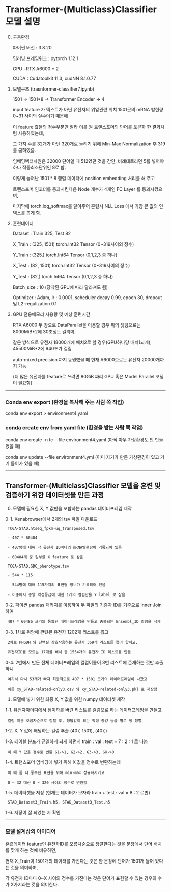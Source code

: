 # Transformer-(Multiclass)Classifier 모델 설명

0. 구동환경

   파이썬 버전 : 3.8.20

   딥러닝 프레임워크 : pytorch 1.12.1

   GPU : RTX A6000 * 2

   CUDA : Cudatoolkit 11.3, cudNN 8.1.0.77

1. 모델구조 (trasnformer-classifier7.ipynb)
   
   1501 -> 1501*8 -> Transformer Encoder -> 4  

   input feature 가 텍스트가 아닌 유전자의 위암관련 위치 1501곳의 mRNA 발현량 0~31 사이의 실수이기 때문에

   이 feature 값들의 정수부분만 잘라 이를 원 트랜스포머의 단어를 토큰화 한 결과처럼 사용하였는데,

   그 가지 수를 32개가 아닌 320개로 늘리기 위해 Min-Max Normalization 후 319를 곱하였음.

   임베딩벡터차원은 32000 단어일 때 512였던 것을 감안, 비례대로라면 5를 넣어야 하나 작동최소단위인 8로 함.  

   이렇게 늘어난 1501 * 8 행렬 데이터에 position embedding 처리를 해 주고

   트랜스포머 인코더를 통과시킨다음 Node 개수가 4개인 FC Layer 를 통과시켰으며,

   마지막에 torch.log_softmax를 달아주어 훈련시 NLL Loss 에서 가장 큰 값의 인덱스를 뽑게 함. 

2. 훈련데이터

   Dataset : Train 325, Test 82

   X_Train : (325, 1501) torch.Int32 Tensor (0~319사이의 정수)

   Y_Train : (325,) torch.Int64 Tensor (0,1,2,3 중 하나)

   X_Test : (82, 1501) torch.Int32 Tensor (0~319사이의 정수)

   Y_Test : (82,) torch.Int64 Tensor (0,1,2,3 중 하나)

   Batch_size : 10 (장착된 GPU에 따라 달라져도 됨)

   Optimizer : Adam, lr : 0.0001, scheduler decay 0.99, epoch 30, dropout 및 L2-regulization 0.1

3. GPU 전용메모리 사용량 및 예상 훈련시간
   
   RTX A6000 두 장으로 DataParallel을 이용할 경우 위의 셋팅으로는 8000MiB*2에 30초정도 걸리며, 

   같은 방식으로 유전자 18000개에 배치2로 할 경우(GPU하나당 배치1되게), 45500MiB*2에 940초가 걸림

   auto-mixed precision 까지 동원했을 때 현재 A6000으로는 유전자 20000개까지 가능

   (더 많은 유전자를 feature로 쓰려면 80GiB 짜리 GPU 혹은 Model Parallel 코딩이 필요함)      

---------------------------------------------------------------------------------------------------

### Conda env export (환경을 복사해 주는 사람 쪽 작업)

conda env export > environment4.yaml

### conda create env from yaml file (환경을 받는 사람 쪽 작업)

conda env create -n tc --file environment4.yaml (아직 아무 가상환경도 안 만들었을 때)

conda env update --file environment4.yml (이미 자기가 만든 가상환경이 있고 거기 들어가 있을 때)

--------------------------------------------------------------------------------------

## Transformer-(Multiclass)Classifier 모델을 훈련 및 검증하기 위한 데이터셋을 만든 과정

0. 모델에 필요한 X, Y 값만을 포함하는 pandas 데이터프레임 제작

0-1. Xenabrowser에서 2개의 tsv 파일 다운로드

     TCGA-STAD.htseq_fpkm-uq_transposed.tsv 

     - 407 * 60484

     - 407명에 대해 각 유전자 ID마다의 mRNA발현량이 기록되어 있음

     - 60484개 중 일부를 X feature 로 삼음

     TCGA-STAD.GDC_phenotype.tsv

     - 544 * 115

     - 544명에 대해 115가지의 표현형 정보가 기록되어 있음

     - 이중에서 종양 악성등급에 대한 1개의 컬럼만을 Y label 로 삼음

0-2. 파이썬 pandas 패키지를 이용하여 두 파일의 기증자 ID를 기준으로 Inner Join 하여 

     407 * 60486 크기의 통합된 데이터프레임을 만들고 중복되는 Ensembl_ID 컬럼을 삭제

0-3. 1차로 위암에 관련된 유전자 1202개 리스트를 뽑고

     2차로 PHGDH 와 단백질 상호작용하는 유전자 369개 리스트를 뽑아 합치고,

     유전자ID를 모르는 17개를 빼서 총 1554개의 유전자 ID 리스트를 만듦

0-4. 2번에서 만든 전체 데이터프레임의 컬럼이름이 3번 리스트에 존재하는 것만 추출하니

     여기서 다시 53개가 빠져 최종적으로 407 * 1501 크기의 데이터프레임이 나왔고

     이를 xy_STAD-related-only3.csv 와 xy_STAD-related-only3.pkl 로 저장함


1. 모델에 넣기 위한 최종 X, Y 값을 위한 numpy 데이터셋 제작 

1-1. 유전자아이디에서 점이하를 버린 리스트를 컬럼으로 하는 데이터프레임을 만들고

     컬럼 이름 오름차순으로 정렬 후, 정답값이 되는 악성 종양 등급 별로 행 정렬

1-2. X, Y 값에 해당하는 컬럼 추출 (407, 1501), (407,)

1-3. 레이블 분포가 균일하게 되게 하면서 train : val : test = 7 : 2 : 1 로 나눔

     이 때 Y 값을 정수로 변환 G1->1, G2->2, G3->3, GX->0

1-4. 트랜스포머 임베딩에 넣기 위해 X 값을 정수로 변환하는데  

     이 때 좀 더 풍부한 표현을 위해 min-max 정규화시키고 

     0 ~ 32 대신 0 ~ 320 사이의 정수로 변환함

1-5. 데이터셋을 저장 (현재는 데이터가 모자라 train + test : val = 8 : 2 로만) 

     STAD_Dataset3_Train.h5, STAD_Dataset3_Test.h5

1-6. 저장이 잘 되었는 지 확인

--------------------------------------------------------------------------------

### 모델 설계상의 아이디어
 
훈련데이터 feature인 유전자ID를 오름차순으로 정렬한다는 것을 문장에서 단어 배치를 맞게 하는 것에 비유하면,

현재 X_Train이 1501개의 데이터를 가진다는 것은 한 문장에 단어가 1501개 들어 있다는 것을 의미하며,

각 유전자 ID마다 0~X 사이의 정수를 가진다는 것은 단어가 표현할 수 있는 경우의 수가 X가지라는 것을 의미한다.

